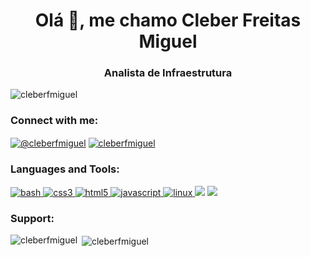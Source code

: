 <h1 align="center">Olá 👋, me chamo Cleber Freitas Miguel</h1>
<h3 align="center">Analista de Infraestrutura</h3>

<p align="left"> <img src="https://komarev.com/ghpvc/?username=cleberfmiguel&label=Profile%20views&color=0e75b6&style=flat" alt="cleberfmiguel"/></p>

<h3 align="left">Connect with me:</h3>
<p align="left">
  <a href="https://codepen.io/@cleberfmiguel" target="blank"><img align="center" src="https://img.shields.io/badge/Codepen-000000?style=for-the-badge&logo=codepen&logoColor=white" alt="@cleberfmiguel"/></a>
  <a href="https://linkedin.com/in/cleberfmiguel" target="blank"><img align="center" src="https://img.shields.io/badge/LinkedIn-0077B5?style=for-the-badge&logo=linkedin&logoColor=white" alt="cleberfmiguel"/></a>
</p>

<h3 align="left">Languages and Tools:</h3>
<p align="left"> 
	<a href="https://www.gnu.org/software/bash/" target="_blank"> <img src="https://img.shields.io/badge/Shell_Script-121011?style=for-the-badge&logo=gnu-bash&logoColor=white" alt="bash"/> </a> 
	<a href="https://www.w3schools.com/css/" target="_blank"> <img src="https://img.shields.io/badge/CSS-239120?&style=for-the-badge&logo=css3&logoColor=white" alt="css3"/> </a> 
	<a href="https://www.w3.org/html/" target="_blank"> <img src="https://img.shields.io/badge/HTML5-E34F26?style=for-the-badge&logo=html5&logoColor=white" alt="html5"/> </a> 
	<a href="https://developer.mozilla.org/en-US/docs/Web/JavaScript" target="_blank"> <img src="https://img.shields.io/badge/JavaScript-F7DF1E?style=for-the-badge&logo=javascript&logoColor=black" alt="javascript"/> </a> 
	<a href="https://www.linux.org/" target="_blank"> <img src="https://img.shields.io/badge/Linux-FCC624?style=for-the-badge&logo=linux&logoColor=black" alt="linux"/> </a> 
	<img src="https://img.shields.io/badge/Ansible-000000?style=for-the-badge&logo=ansible&logoColor=white" />
        <img src="https://img.shields.io/badge/Python-FFD43B?style=for-the-badge&logo=python&logoColor=blue" />
<h3 align="left">Support:</h3>

<p><img align="left" src="https://github-readme-stats.vercel.app/api/top-langs?username=cleberfmiguel&show_icons=true&locale=en&layout=compact" alt="cleberfmiguel"/></p>

<p>&nbsp;<img align="center" src="https://github-readme-stats.vercel.app/api?username=cleberfmiguel&show_icons=true&locale=en" alt="cleberfmiguel"/></p>
